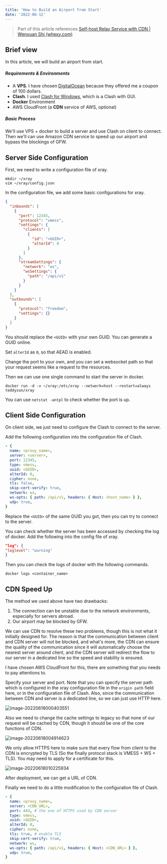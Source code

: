 ```yaml
---
title: 'How to Build an Airport from Start'
date: '2022-06-12'
---
```


> Part of this article
> references [Self-host Relay Service with CDN | Wenxuan Shi (whexy.com)](https://www.whexy.com/posts/relay_cdn)

## Brief view

In this article, we will build an airport from start.

##### Requirements & Environments

- A **VPS**. I have chosen [DigitalOcean](https://www.digitalocean.com/) because they offered me a coupon of 100
  dollars.
- **Clash**. I used [Clash for Windows](https://github.com/Fndroid/clash_for_windows_pkg/releases), which is a Clash
  with GUI.
- **Docker** Environment
- AWS CloudFront (a **CDN** service of AWS, optional)

##### Basic Process

We'll use VPS + docker to build a server and use Clash on client to connect. Then we'll can use Amazon CDN service to
speed up our airport and bypass the blockings of GFW.

## Server Side Configuration

First, we need to write a configuration file of xray.

```shell
mkdir ~/xray
vim ~/xray/config.json
```

In the configuration file, we add some basic configurations for xray.

```json
{
  "inbounds": [
    {
      "port": 12345,
      "protocol": "vmess",
      "settings": {
        "clients": [
          {
            "id": "<GUID>",
            "alterId": 0
          }
        ]
      },
      "streamSettings": {
        "network": "ws",
        "wsSettings": {
          "path": "/api/v1"
        }
      }
    }
  ],
  "outbounds": [
    {
      "protocol": "freedom",
      "settings": {}
    }
  ]
}
```

You should replace the `<GUID>` with your own GUID. You can generate a GUID online.

Set `alterId` as `0`, so that AEAD is enabled.

Change the port to your own, and you can set a websocket path so that your request seems like a request to the
resources.

Then we can use one single command to start the server in docker.

```shell
docker run -d -v ~/xray:/etc/xray --network=host --restart=always teddysun/xray
```

You can use `netstat -antpl` to check whether the port is up.

## Client Side Configuration

On client side, we just need to configure the Clash to connect to the server.

Add the following configuration into the configuration file of Clash.

```yaml
- {
  name: <proxy_name>,
  server: <server>,
  port: 12345,
  type: vmess,
  uuid: <GUID>,
  alterId: 0,
  cipher: none,
  tls: false,
  skip-cert-verify: true,
  network: ws,
  ws-opts: { path: /api/v1, headers: { Host: <host_name> } },
  udp: true,
}
```

Replace the `<GUID>` of the same GUID you got, then you can try to connect to the server.

You can check whether the server has been accessed by checking the log of docker. Add the following into the config file
of xray.

```json
"log": {
"loglevel": "warning"
}
```

Then you can check the logs of docker with the following commands.

```shell
docker logs <container_name>
```

## CDN Speed Up

The method we used above have two drawbacks:

1. The connection can be unstable due to the network environments, especially for servers abroad.
2. Our airport may be blocked by GFW.

We can use CDN to resolve these two problems, though this is not what it initially designed for. The reason is that the
communication between client and CDN server will not be blocked, and what's more, the CDN can ensure the quality of the
communication since it will automatically choose the nearest server around client, and the CDN server will redirect the
flow to our server in a dedicated line so the speed and stability is ensured.

I have chosen AWS CloudFront for this, there are something that you needs to pay attentions to.

Specify your server and port. Note that you can specify the server path which is configured in the xray configuration
file in the `origin path` field here, or in the configuration file of Clash. Also, since the communication between CDN
and server is a dedicated line, so we can just use HTTP here.

![image-20220618000403551](/setup.assets/image-20220618000403551.png)

Also we need to change the cache settings to legacy so that none of our request will be cached by CDN, though it should
be one of the core functions of CDN.

![image-20220618004914623](/setup.assets/image-20220618004914623.png)

We only allow HTTPS here to make sure that every flow from client to the CDN is encrypted by TLS (So the finally
protocol stack is VMESS + WS + TLS). You may need to apply for a certificate for this.

![image-20220618010225934](/setup.assets/image-20220618010225934.png)

After deployment, we can get a URL of CDN.

Finally we need to do a little modification to the configuration file of Clash.

```yaml
- {
  name: <proxy_name>,
  server: <CDN_URL>,
  port: 443, # the one of HTTPS used by CDN server
  type: vmess,
  uuid: <GUID>,
  alterId: 0,
  cipher: none,
  tls: true, # enable TLS
  skip-cert-verify: true,
  network: ws,
  ws-opts: { path: /api/v1, headers: { Host: <CDN_URL> } },
  udp: true,
}
```

